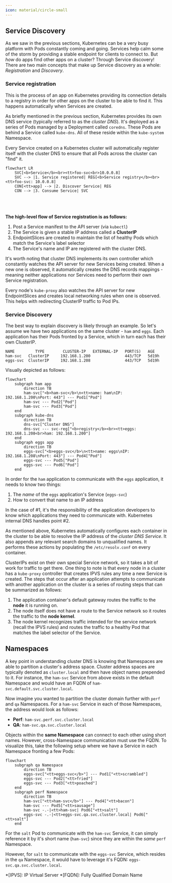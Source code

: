 ```yaml
---
icon: material/circle-small
---
```


## Service Discovery
As we saw in the previous sections, Kubernetes can be a very busy platform with Pods constantly coming and going. Services help calm some of the storm by providing a stable endpoint for clients to connect to. But *how* do apps find other apps on a cluster? Through Service discovery! There are two main concepts that make up Service discovery as a whole: *Registration* and *Discovery*.

### Service registration
This is the process of an app on Kubernetes providing its connection details to a registry in order for other apps on the cluster to be able to find it. This happens automatically when Services are created.  

As briefly mentioned in the previous section, Kubernetes provides its own DNS service (typically referred to as the *cluster DNS*). It's deployed as a series of Pods managed by a Deployment called `coredns`. These Pods are behind a Service called `kube-dns`. All of these reside within the `kube-system` Namespace.  

Every Service created on a Kubernetes cluster will automatically register itself with the cluster DNS to ensure that all Pods across the cluster can "find" it.

``` mermaid
flowchart LR
    SVC[<b>Service</b><br><tt>foo-svc<br>10.0.0.8]
    SVC --> |1. Service registered| REG[<b>Service registry</b><br><tt>foo-svc: 10.0.0.8]
    CON[<tt>app] --> |2. Discover Service| REG
    CON --> |3. Consume Service| SVC
```
<br/><br/><br/>
**The high-level flow of Service registration is as follows:**  

1. Post a Service manifest to the API server (via `kubectl`)
1. The Service is given a stable IP address called a **ClusterIP**
1. EndpointSlices are created to maintain the list of healthy Pods which match the Service's label selector
1. The Service's name and IP are registered with the cluster DNS.  

It's worth noting that cluster DNS implements its own controller which constantly watches the API server for new Services being created. When a new one is observed, it automatically creates the DNS records mappings - meaning neither applications nor Services need to perform their own Service registration.  

Every node's `kube-proxy` also watches the API server for new EndpointSlices and creates local networking rules when one is observed. This helps with redirecting ClusterIP traffic to Pod IPs.

### Service Discovery
The best way to explain discovery is likely through an example. So let's assume we have two applications on the same cluster - `ham` and `eggs`. Each application has their Pods fronted by a Service, which in turn each has their own ClusterIP.

``` shell title="$ kubectl get svc"
NAME         TYPE        CLUSTER-IP   EXTERNAL-IP   PORT(S)   AGE
ham-svc   ClusterIP     192.168.1.200               443/TCP   5d19h
eggs-svc  ClusterIP     192.168.1.208               443/TCP   5d19h
```

Visually depicted as follows:  

``` mermaid
flowchart
	subgraph ham app
        direction TB
		ham-svc["<b>ham-svc</b>\n<tt>name: ham\nIP: 192.168.1.200\nPort: 443"] --- Pod1["Pod"]
		ham-svc --- Pod2["Pod"]
		ham-svc --- Pod3["Pod"]
	end
    subgraph kube-dns
        direction TB
		dns-svc["Cluster DNS"]
		dns-svc --- svc-reg["<b>registry</b><br><tt>eggs: 192.168.1.208<br>ham: 192.168.1.200"]
	end
    subgraph eggs app
        direction TB
		eggs-svc["<b>eggs-svc</b>\n<tt>name: eggs\nIP: 192.168.1.208\nPort: 443"] --- Pod4["Pod"]
		eggs-svc --- Pod5["Pod"]
		eggs-svc --- Pod6["Pod"]
	end
```

In order for the `ham` application to communicate with the `eggs` application, it needs to know two things:  

1. The *name* of the `eggs` application's Service (`eggs-svc`)
1. How to convert that name to an IP address

In the case of #1, it's the responsibility of the application developers to know which applications they need to communicate with. Kubernetes internal DNS handles point #2.  

As mentioned above, Kubernetes automatically configures each container in the cluster to be able to resolve the IP address of the *cluster DNS Service*. It also appends any relevant search domains to unqualified names. It performs these actions by populating the `/etc/resolv.conf` on every container.  

ClusterIPs exist on their own special Service network, so it takes a bit of work for traffic to get there. One thing to note is that every node in a cluster has a `kube-proxy` controller that creates IPVS rules any time a new Service is created. The steps that occur after an application attempts to communicate with another application on the cluster is a series of routing steps that can be summarized as follows:

1. The application container's default gateway routes the traffic to the **node** it is running on.
1. The node itself does not have a route to the Service network so it routes the traffic to the **node kernel**.
1. The node kernel recognizes traffic intended for the service network (recall the IPVS rules) and routes the traffic to a healthy Pod that matches the label selector of the Service.  


## Namespaces
A key point in understanding cluster DNS is knowing that Namespaces are able to partition a cluster's address space. Cluster address spaces are typically denoted as `cluster.local` and then have object names prepended to it. For instance, the `ham-svc` Service from above exists in the default Namespace and would have an FQDN of `ham-svc.default.svc.cluster.local`.  

Now imagine you wanted to partition the cluster domain further with `perf` and `qa` Namespaces. For a `ham-svc` Service in each of those Namespaces, the address would look as follows:

- **Perf**: `ham-svc.perf.svc.cluster.local`
- **QA**: `ham-svc.qa.svc.cluster.local`

Objects within the **same Namespace** can connect to each other using short names. However, cross-Namespace communication must use the FQDN. To visualize this, take the following setup where we have a Service in each Namespace fronting a few Pods:

``` mermaid
flowchart
	subgraph qa Namespace
        direction TB
		eggs-svc["<tt>eggs-svc</b>"] --- Pod1["<tt>scrambled"]
		eggs-svc --- Pod2["<tt>fried"]
		eggs-svc --- Pod3["<tt>poached"]
	end
    subgraph perf Namespace
        direction TB
		ham-svc["<tt>ham-svc</b>"] --- Pod4["<tt>bacon"]
		ham-svc --- Pod5["<tt>sausage"]
		ham-svc -.-|<tt>ham-svc| Pod6["<tt>salt"]
        eggs-svc -.-|<tt>eggs-svc.qa.svc.cluster.local| Pod6["<tt>salt"]
	end
```

For the `salt` Pod to communicate with the `ham-svc` Service, it can simply reference it by it's short name (`ham-svc`) since they are within the *same* `perf` Namespace.  

However, for `salt` to communicate with the `eggs-svc` Service, which resides in the `qa` Namespace, it would have to leverage it's FQDN: `eggs-svc.qa.svc.cluster.local`.

*[IPVS]: IP Virtual Server
*[FQDN]: Fully Qualified Domain Name

